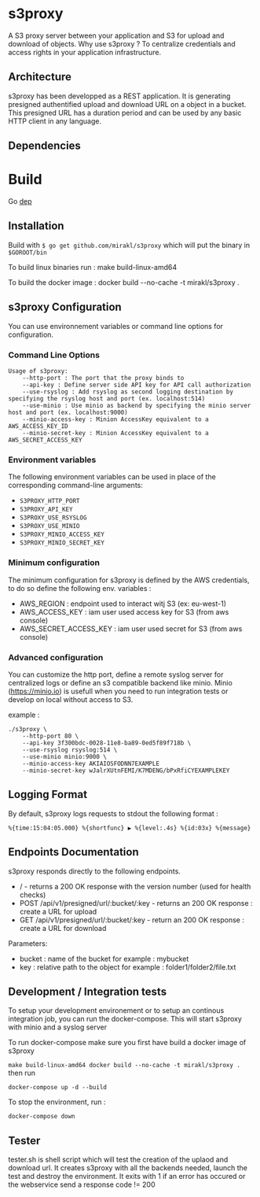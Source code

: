 s3proxy
=======

A S3 proxy server between your application and S3 for upload and download of objects. 
Why use s3proxy ? To centralize credentials and access rights in your application infrastructure.


## Architecture

s3proxy has been developped as a REST application. It is generating presigned authentified upload and download URL on a object in a bucket.
This presigned URL has a duration period and can be used by any basic HTTP client in any language.

## Dependencies

# Build

Go [dep](https://github.com/golang/dep)

## Installation

Build with `$ go get github.com/mirakl/s3proxy` which will put the binary in `$GOROOT/bin`

To build linux binaries run : make build-linux-amd64

To build the docker image : docker build --no-cache -t mirakl/s3proxy .


## s3proxy Configuration

You can use environnement variables or command line options for configuration.


### Command Line Options

```
Usage of s3proxy:
    --http-port : The port that the proxy binds to
    --api-key : Define server side API key for API call authorization
    --use-rsyslog : Add rsyslog as second logging destination by specifying the rsyslog host and port (ex. localhost:514)
    --use-minio : Use minio as backend by specifying the minio server host and port (ex. localhost:9000)
    --minio-access-key : Minion AccessKey equivalent to a AWS_ACCESS_KEY_ID
    --minio-secret-key : Minion AccessKey equivalent to a AWS_SECRET_ACCESS_KEY   
```


### Environment variables

The following environment variables can be used in place of the corresponding command-line arguments:

- `S3PROXY_HTTP_PORT`
- `S3PROXY_API_KEY`
- `S3PROXY_USE_RSYSLOG`
- `S3PROXY_USE_MINIO`
- `S3PROXY_MINIO_ACCESS_KEY`
- `S3PROXY_MINIO_SECRET_KEY`


### Minimum configuration

The minimum configuration for s3proxy is defined by the AWS credentials, to do so define the following env. variables :

* AWS_REGION : endpoint used to interact witj S3 (ex: eu-west-1)
* AWS_ACCESS_KEY : iam user used access key for S3 (from aws console)
* AWS_SECRET_ACCESS_KEY : iam user used secret for S3 (from aws console)


### Advanced configuration

You can customize the http port, define a remote syslog server for centralized logs or define an s3 compatible backend like minio.
Minio (https://minio.io) is usefull when you need to run integration tests or develop on local  without access to S3.

example :

```
./s3proxy \
    --http-port 80 \
    --api-key 3f300bdc-0028-11e8-ba89-0ed5f89f718b \
    --use-rsyslog rsyslog:514 \
    --use-minio minio:9000 \
    --minio-access-key AKIAIOSFODNN7EXAMPLE
    --minio-secret-key wJalrXUtnFEMI/K7MDENG/bPxRfiCYEXAMPLEKEY     
```


## Logging Format

By default, s3proxy logs requests to stdout the following format :

```
%{time:15:04:05.000} %{shortfunc} ▶ %{level:.4s} %{id:03x} %{message}
```


## Endpoints Documentation

s3proxy responds directly to the following endpoints.

* / - returns a 200 OK response with the version number (used for health checks)
* POST /api/v1/presigned/url/:bucket/:key - returns an 200 OK response : create a URL for upload
* GET /api/v1/presigned/url/:bucket/:key  - return an 200 OK response : create a URL for download

Parameters:

* bucket : name of the bucket for example : mybucket
* key : relative path to the object for example : folder1/folder2/file.txt


## Development / Integration tests

To setup your development environement or to setup an continous integration job, you can run the docker-compose.
This will start s3proxy with minio and a syslog server

To run docker-compose make sure you first have build a docker image of s3proxy 

`
make build-linux-amd64
docker build --no-cache -t mirakl/s3proxy .
`
then run

`docker-compose up -d --build`

To stop the environment, run : 

`docker-compose down`


## Tester

tester.sh is shell script which will test the creation of the uplaod and download url.
It creates s3proxy with all the backends needed, launch the test and destroy the environment.
It exits with 1 if an error has occured or the webservice send a response code != 200 
